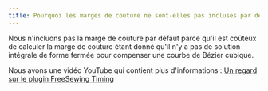 ```yaml
---
title: Pourquoi les marges de couture ne sont-elles pas incluses par défaut ?
---
```


Nous n'incluons pas la marge de couture par défaut parce qu'il est coûteux de calculer la marge de couture étant donné qu'il n'y a pas de solution intégrale de forme fermée pour compenser une courbe de Bézier cubique.

Nous avons une vidéo YouTube qui contient plus d'informations : [Un regard sur le plugin FreeSewing Timing](https://youtu.be/pn6w-O6nFbI)
